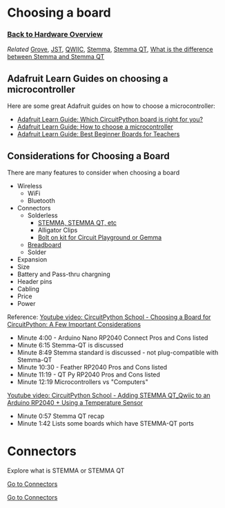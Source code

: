# Choosing a board

### [Back to Hardware Overview](index.md)

*Related* [Grove](../glossary/connectors.md#grove), [JST](../glossary/connectors.md#jst), [QWIIC](../glossary/connectors.md#qwiic), [Stemma](../glossary/connectors.md#stemma), [Stemma QT](../glossary/connectors.md#stemma-qt), [What is the difference between Stemma and Stemma QT](../glossary/connectors.md#connector-comparison)


## Adafruit Learn Guides on choosing a microcontroller

Here are some great Adafruit guides on how to choose a microcontroller:

- [Adafruit Learn Guide: Which CircuitPython board is right for you?](https://learn.adafruit.com/choose-your-circuitpython-board)
- [Adafruit Learn Guide: How to choose a microcontroller](https://learn.adafruit.com/how-to-choose-a-microcontroller)
- [Adafruit Learn Guide: Best Beginner Boards for Teachers](https://learn.adafruit.com/best-beginner-boards-for-teachers)


## Considerations for Choosing a Board

There are many features to consider when choosing a board

- Wireless 
    - WiFi 
    - Bluetooth
- Connectors 
    - Solderless 
        - [STEMMA, STEMMA QT, etc](../glossary/connectors.md)
        - Alligator Clips
        - [Bolt on kit for Circuit Playground or Gemma](https://www.adafruit.com/product/4103)
    - [Breadboard](https://www.adafruit.com/product/64)
    - Solder 
- Expansion
- Size
- Battery and Pass-thru chargning
- Header pins
- Cabling
- Price 
- Power

Reference: [Youtube video: CircuitPython School - Choosing a Board for CircuitPython: A Few Important Considerations](http://www.youtube.com/watch?v=2dEBAN_bd9o)

- Minute 4:00 - Arduino Nano RP2040 Connect Pros and Cons listed
- Minute 6:15 Stemma-QT is discussed
- Minute 8:49 Stemma standard is discussed - not plug-compatible with Stemma-QT
- Minute 10:30 - Feather RP2040 Pros and Cons listed
- Minute 11:19 - QT Py RP2040 Pros and Cons listed
- Minute 12:19 Microcontrollers vs "Computers"



[Youtube video: CircuitPython School - Adding STEMMA QT_Qwiic to an Arduino RP2040 + Using a Temperature Sensor](http://www.youtube.com/watch?v=IX3VvSU3bCY)

- Minute 0:57  Stemma QT recap
- Minute 1:42  Lists some boards which have STEMMA-QT ports



# Connectors

Explore what is STEMMA or STEMMA QT

[Go to Connectors](../../glossary/connectors)

<div>
<a href="../../glossary/connectors/" class="btn btn-primary" role="button">Go to Connectors</a>
</div>


